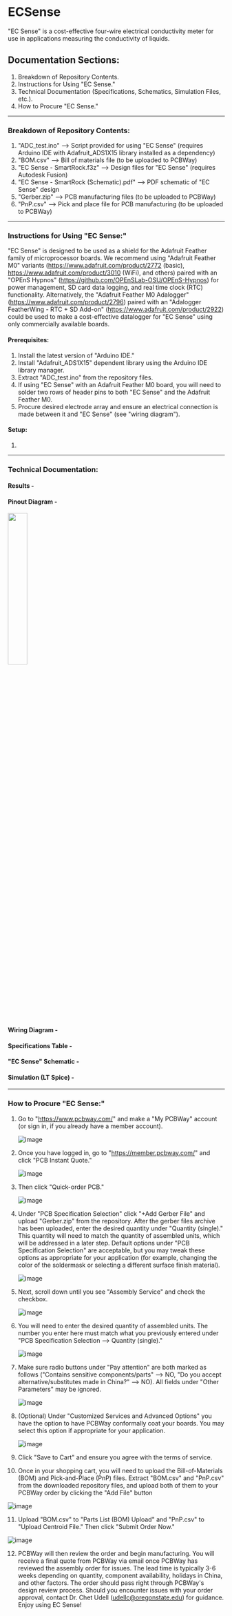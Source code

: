 # ECSense

"EC Sense" is a cost-effective four-wire electrical conductivity meter for use in applications measuring the conductivity of liquids.

## Documentation Sections:
1) Breakdown of Repository Contents.
2) Instructions for Using "EC Sense."
3) Technical Documentation (Specifications, Schematics, Simulation Files, etc.).
4) How to Procure "EC Sense."

<hr>

### Breakdown of Repository Contents:

1) "ADC_test.ino" --> Script provided for using "EC Sense" (requires Arduino IDE with Adafruit_ADS1X15 library installed as a dependency)
2) "BOM.csv" --> Bill of materials file (to be uploaded to PCBWay)
4) "EC Sense - SmartRock.f3z" --> Design files for "EC Sense" (requires Autodesk Fusion)
5) "EC Sense - SmartRock (Schematic).pdf" --> PDF schematic of "EC Sense" design
6) "Gerber.zip" --> PCB manufacturing files (to be uploaded to PCBWay)
7) "PnP.csv" --> Pick and place file for PCB manufacturing (to be uploaded to PCBWay)
   
<hr>

### Instructions for Using "EC Sense:"

"EC Sense" is designed to be used as a shield for the Adafruit Feather family of microprocessor boards. We recommend using "Adafruit Feather M0" variants (https://www.adafruit.com/product/2772 (basic), https://www.adafruit.com/product/3010 (WiFi), and others) paired with an "OPEnS Hypnos" (https://github.com/OPEnSLab-OSU/OPEnS-Hypnos) for power management, SD card data logging, and real time clock (RTC) functionality. Alternatively, the "Adafruit Feather M0 Adalogger" (https://www.adafruit.com/product/2796) paired with an "Adalogger FeatherWing - RTC + SD Add-on" (https://www.adafruit.com/product/2922) could be used to make a cost-effective datalogger for "EC Sense" using only commercially available boards. 

#### Prerequisites:
1) Install the latest version of "Arduino IDE."
2) Install "Adafruit_ADS1X15" dependent library using the Arduino IDE library manager.
3) Extract "ADC_test.ino" from the repository files.
4) If using "EC Sense" with an Adafruit Feather M0 board, you will need to solder two rows of header pins to both "EC Sense" and the Adafruit Feather M0.
5) Procure desired electrode array and ensure an electrical connection is made between it and "EC Sense" (see "wiring diagram"). 

#### Setup:
1) 



<hr>

### Technical Documentation:

#### Results - 

#### Pinout Diagram - 

<img src="https://github.com/user-attachments/assets/3911e0ac-5d57-4b2c-bc99-9121f4ba680d" width="30%" />

#### Wiring Diagram - 
#### Specifications Table - 
#### "EC Sense" Schematic - 
#### Simulation (LT Spice) - 

<hr>

### How to Procure "EC Sense:"

1) Go to "https://www.pcbway.com/" and make a "My PCBWay" account (or sign in, if you already have a member account).

   ![image](https://github.com/user-attachments/assets/4f1bcbd6-b0d2-40f4-86f4-aa8f18c171fd)

2) Once you have logged in, go to "https://member.pcbway.com/" and click "PCB Instant Quote."

   ![image](https://github.com/user-attachments/assets/2e58c136-2b3b-405c-acf1-c78681a9b109)

3) Then click "Quick-order PCB."

   ![image](https://github.com/user-attachments/assets/a7eae75a-f29b-45e6-95fd-16a0f3e925cd)

4) Under "PCB Specification Selection" click "+Add Gerber File" and upload "Gerber.zip" from the repository. After the gerber files archive has been uploaded, enter the desired quantity under "Quantity (single)." This quantity will need to match the quantity of assembled units, which will be addressed in a later step. Default options under "PCB Specification Selection" are acceptable, but you may tweak these options as appropriate for your application (for example, changing the color of the soldermask or selecting a different surface finish material). 
   
   ![image](https://github.com/user-attachments/assets/6b05176c-7f99-48a6-bf3a-77e95d7babb7)

5) Next, scroll down until you see "Assembly Service" and check the checkbox.

   ![image](https://github.com/user-attachments/assets/ff9f70c6-fa8b-4da8-be21-a9124550a477)

6) You will need to enter the desired quantity of assembled units. The number you enter here must match what you previously entered under "PCB Specification Selection --> Quantity (single)."

   ![image](https://github.com/user-attachments/assets/0f1c45ca-edb3-4a12-90db-bde9cfea8b38)

7) Make sure radio buttons under "Pay attention" are both marked as follows ("Contains sensitive components/parts" --> NO, "Do you accept alternative/substitutes made in China?" --> NO). All fields under "Other Parameters" may be ignored.

   ![image](https://github.com/user-attachments/assets/65e820f1-8e95-4512-8c00-e5db3d77e560)

8) (Optional) Under "Customized Services and Advanced Options" you have the option to have PCBWay conformally coat your boards. You may select this option if appropriate for your application.

   ![image](https://github.com/user-attachments/assets/67ef92c0-e922-4b15-8466-451e568010b8)

9)  Click "Save to Cart" and ensure you agree with the terms of service.

10)  Once in your shopping cart, you will need to upload the Bill-of-Materials (BOM) and Pick-and-Place (PnP) files. Extract "BOM.csv" and "PnP.csv" from the downloaded repository files, and upload both of them to your PCBWay order by clicking the "Add File" button

   ![image](https://github.com/user-attachments/assets/d8fb4d95-740f-4daa-be2d-a14101f33818)

11)  Upload "BOM.csv" to "Parts List (BOM) Upload" and "PnP.csv" to "Upload Centroid File." Then click "Submit Order Now."

   ![image](https://github.com/user-attachments/assets/c3300691-df6e-4d2d-aebc-3cb2abbbf53e)

12)  PCBWay will then review the order and begin manufacturing. You will receive a final quote from PCBWay via email once PCBWay has reviewed the assembly order for issues. The lead time is typically 3-6 weeks depending on quantity, component availability, holidays in China, and other factors. The order should pass right through PCBWay's design review process. Should you encounter issues with your order approval, contact Dr. Chet Udell (udellc@oregonstate.edu) for guidance. Enjoy using EC Sense!

